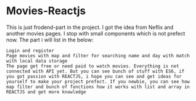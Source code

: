 # Movies-Reactjs


This is just frodend-part in the project. I got the idea from Neflix and another movies pages. I stop with small components which is not prefect now. The part i will list in the below:

    Login and register
    Page movies with map and filter for searching name and day with match with local data storage
    The page get free or need paid to watch movies. Everything is not connected with API yet. But you can see bunch of stuff with ES6, if you got passion with REACTJS, i hope you can see and get ideas for yourself to make your project prefect. If you newbie, you can see how map filter and bunch of functions how it works with list and array in REACTJS and get more knowledge
